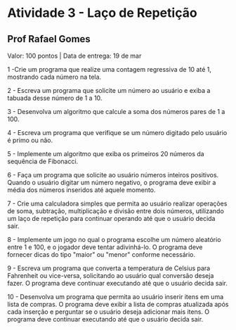 # Atividade 3 - Laço de Repetição 
## Prof Rafael Gomes
Valor: 100 pontos | Data de entrega: 19 de mar


1 -Crie um programa que realize uma contagem regressiva de 10 até 1, mostrando cada número na tela.

2 - Escreva um programa que solicite um número ao usuário e exiba a tabuada desse número de 1 a 10.

3 - Desenvolva um algoritmo que calcule a soma dos números pares de 1 a 100.

4 - Escreva um programa que verifique se um número digitado pelo usuário é primo ou não.
 
5 - Implemente um algoritmo que exiba os primeiros 20 números da sequência de Fibonacci.

6 - Faça um programa que solicite ao usuário números inteiros positivos. Quando o usuário digitar um número negativo, o programa deve exibir a média dos números inseridos até aquele momento.

7 - Crie uma calculadora simples que permita ao usuário realizar operações de soma, subtração, multiplicação e divisão entre dois números, utilizando um laço de repetição para continuar operando até que o usuário decida sair.

8 - Implemente um jogo no qual o programa escolhe um número aleatório entre 1 e 100, e o jogador deve tentar adivinhá-lo. O programa deve fornecer dicas do tipo "maior" ou "menor" conforme necessário.

9 -  Escreva um programa que converta a temperatura de Celsius para Fahrenheit ou vice-versa, solicitando ao usuário qual conversão deseja fazer. O programa deve continuar executando até que o usuário decida sair.

10 - Desenvolva um programa que permita ao usuário inserir itens em uma lista de compras. O programa deve exibir a lista de compras atualizada após cada inserção e perguntar se o usuário deseja adicionar mais itens. O programa deve continuar executando até que o usuário decida sair.
